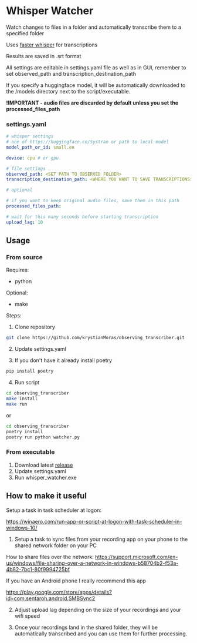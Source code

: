 # Whisper Watcher

Watch changes to files in a folder and automatically transcribe them to a specified folder

Uses [faster whisper](https://github.com/guillaumekln/faster-whisper) for transcriptions

Results are saved in .srt format


All settings are editable in settings.yaml file as well as in GUI, remember to set observed_path and transcription_destination_path

If you specify a huggingface model, it will be automatically downloaded to the /models directory next to the script/executable.

**!IMPORTANT - audio files are discarded by default unless you set the processed_files_path**

### settings.yaml

```yaml
# whisper settings
# one of https://huggingface.co/Systran or path to local model
model_path_or_id: small.en

device: cpu # or gpu

# file settings
observed_path: <SET PATH TO OBSERVED FOLDER>
transcription_destination_path: <WHERE YOU WANT TO SAVE TRANSCRIPTIONS>

# optional

# if you want to keep original audio files, save them in this path
processed_files_path: 

# wait for this many seconds before starting transcription
upload_lag: 10

```



## Usage 

### From source

Requires:
- python

Optional:
- make

Steps:

1. Clone repository

```bash
git clone https://github.com/krystianMoras/observing_transcriber.git
```
2. Update settings.yaml

3. If you don't have it already install poetry

```bash
pip install poetry
```

4. Run script
```bash
cd observing_transcriber
make install
make run
```

or

```bash
cd observing_transcriber
poetry install
poetry run python watcher.py
```

### From executable

1. Download latest [release](https://github.com/krystianMoras/observing_transcriber/releases)
2. Update settings.yaml
3. Run whisper_watcher.exe

## How to make it useful

Setup a task in task scheduler at logon:

https://winaero.com/run-app-or-script-at-logon-with-task-scheduler-in-windows-10/

1. Setup a task to sync files from your recording app on your phone to the shared network folder on your PC

How to share files over the network: https://support.microsoft.com/en-us/windows/file-sharing-over-a-network-in-windows-b58704b2-f53a-4b82-7bc1-80f9994725bf

If you have an Android phone I really recommend this app

https://play.google.com/store/apps/details?id=com.sentaroh.android.SMBSync2

2. Adjust upload lag depending on the size of your recordings and your wifi speed

3. Once your recordings land in the shared folder, they will be automatically transcribed and you can use them for further processing.
